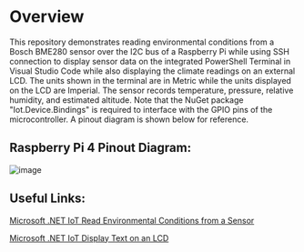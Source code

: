 # Overview

This repository demonstrates reading environmental conditions from a Bosch BME280 sensor over the I2C bus of a Raspberry Pi while using SSH connection to display sensor data on the integrated PowerShell Terminal in Visual Studio Code while also displaying the climate readings on an external LCD. The units shown in the terminal are in Metric while the units displayed on the LCD are Imperial. The sensor records temperature, pressure, relative humidity, and estimated altitude. Note that the NuGet package "Iot.Device.Bindings" is required to interface with the GPIO pins of the microcontroller. A pinout diagram is shown below for reference.

## Raspberry Pi 4 Pinout Diagram:

![image](https://github.com/user-attachments/assets/86a6601d-1aaf-4216-962a-6ae12bc40492)

## Useful Links:

[Microsoft .NET IoT Read Environmental Conditions from a Sensor](https://learn.microsoft.com/en-us/dotnet/iot/tutorials/temp-sensor#prerequisites)

[Microsoft .NET IoT Display Text on an LCD](https://learn.microsoft.com/en-us/dotnet/iot/tutorials/lcd-display)
